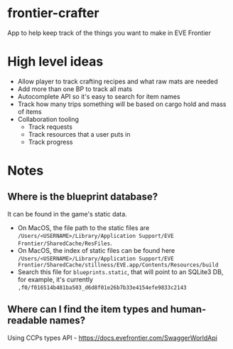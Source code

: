 # frontier-crafter
App to help keep track of the things you want to make in EVE Frontier

# High level ideas
- Allow player to track crafting recipes and what raw mats are needed
- Add more than one BP to track all mats
- Autocomplete API so it's easy to search for item names
- Track how many trips something will be based on cargo hold and mass of items
- Collaboration tooling
  - Track requests
  - Track resources that a user puts in
  - Track progress


# Notes
## Where is the blueprint database?
It can be found in the game's static data. 
- On MacOS, the file path to the static files are `/Users/<USERNAME>/Library/Application Support/EVE Frontier/SharedCache/ResFiles`.  
- On MacOS, the index of static files can be found here `/Users/<USERNAME>/Library/Application Support/EVE Frontier/SharedCache/stillness/EVE.app/Contents/Resources/build`
- Search this file for `blueprints.static`, that will point to an SQLite3 DB, for example, it's currently `,f0/f016514b481ba503_d6d8f01e26b7b33e4154efe9833c2143`

## Where can I find the item types and human-readable names?
Using CCPs types API - https://docs.evefrontier.com/SwaggerWorldApi